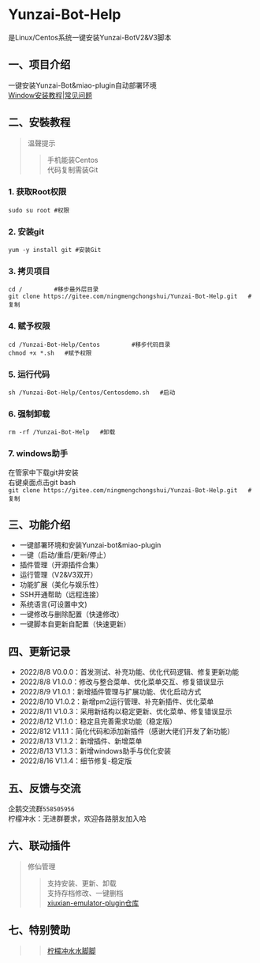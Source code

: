 # Yunzai-Bot-Help

是Linux/Centos系统一键安装Yunzai-BotV2&V3脚本   

## 一、项目介绍   
一键安装Yunzai-Bot&miao-plugin自动部署环境   
[Window安装教程|常见问题](https://b23.tv/uTguBSj)  

## 二、安裝教程   
>温聲提示    
>>手机能装Centos     
>>代码复制需装Git     
 
### 1. 获取Root权限  
`sudo su root #权限`   

### 2. 安装git    
`yum -y install git #安装Git`   

### 3. 拷贝项目    
`cd /         #移步最外层目录`   
`git clone https://gitee.com/ningmengchongshui/Yunzai-Bot-Help.git   #复制`   

### 4. 赋予权限    
`cd /Yunzai-Bot-Help/Centos         #移步代码目录`   
`chmod +x *.sh   #赋予权限`  

### 5. 运行代码   
`sh /Yunzai-Bot-Help/Centos/Centosdemo.sh   #启动`    

### 6. 强制卸载   
`rm -rf /Yunzai-Bot-Help   #卸载` 

### 7. windows助手   
在管家中下载git并安装    
右键桌面点击git bash     
`git clone https://gitee.com/ningmengchongshui/Yunzai-Bot-Help.git   #复制`    

## 三、功能介绍
* 一键部署环境和安装Yunzai-bot&miao-plugin     
* 一键（启动/重启/更新/停止）   
* 插件管理（开源插件合集）      
* 运行管理（V2&V3双开）    
* 功能扩展（美化与娱乐性）   
* SSH开通帮助（远程连接）    
* 系统语言(可设置中文)    
* 一键修改与删除配置（快速修改）    
* 一键脚本自更新自配置（快速更新）    

## 四、更新记录   
* 2022/8/8 V0.0.0：首发测试、补充功能、优化代码逻辑、修复更新功能    
* 2022/8/8 V1.0.0：修改与整合菜单、优化菜单交互、修复错误显示    
* 2022/8/9 V1.0.1：新增插件管理与扩展功能、优化启动方式    
* 2022/8/10 V1.0.2：新增pm2运行管理、补充新插件、优化菜单    
* 2022/8/11 V1.0.3：采用新结构以稳定更新、优化菜单、修复错误显示   
* 2022/8/12 V1.1.0：稳定且完善需求功能（稳定版）    
* 2022/812 V1.1.1：简化代码和添加新插件（感谢大佬们开发了新功能）
* 2022/8/13 V1.1.2：新增插件、新增菜单
* 2022/8/13 V1.1.3：新增windows助手与优化安装
* 2022/8/16 V1.1.4：细节修复-稳定版

## 五、反馈与交流   

企鹅交流群`558505956`    
柠檬冲水：无进群要求，欢迎各路朋友加入哈   

## 六、联动插件   

>修仙管理   
>>支持安装、更新、卸载     
>>支持存档修改、一键删档      
>>[xiuxian-emulator-plugin仓库](https://gitee.com/waterfeet/xiuxian-emulator-plugin)  

## 七、特别赞助   
>>[柠檬冲水](https://afdian.net/@ningmengchongshui)[水脚脚](https://afdian.net/@waterfeet)  

